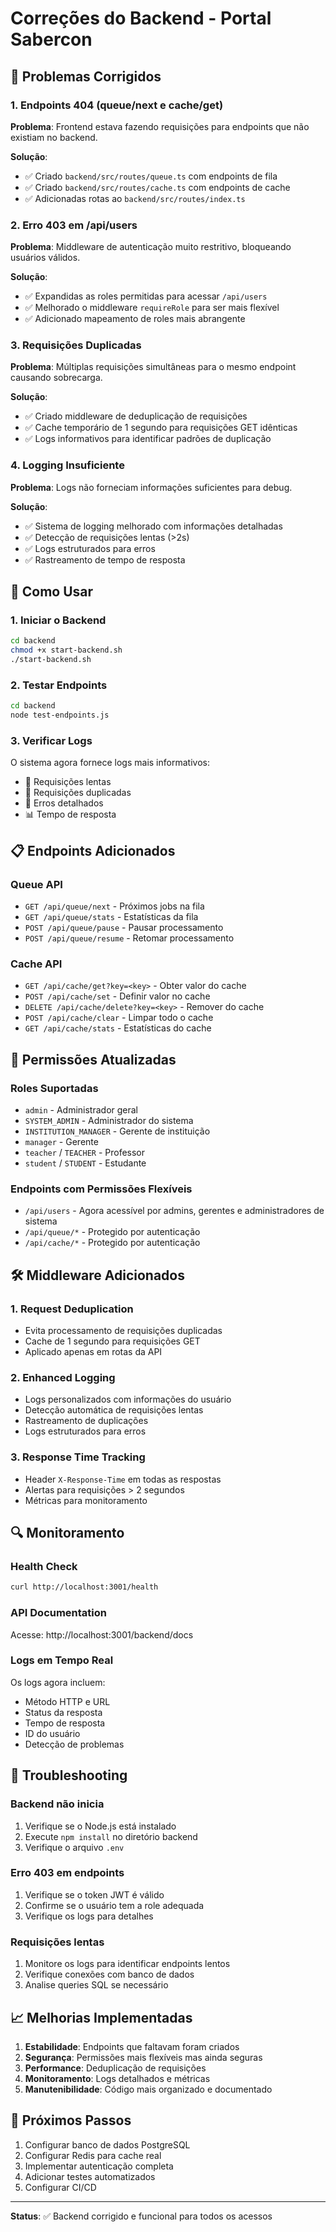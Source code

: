 # Correções do Backend - Portal Sabercon

## 🔧 Problemas Corrigidos

### 1. Endpoints 404 (queue/next e cache/get)
**Problema**: Frontend estava fazendo requisições para endpoints que não existiam no backend.

**Solução**:
- ✅ Criado `backend/src/routes/queue.ts` com endpoints de fila
- ✅ Criado `backend/src/routes/cache.ts` com endpoints de cache
- ✅ Adicionadas rotas ao `backend/src/routes/index.ts`

### 2. Erro 403 em /api/users
**Problema**: Middleware de autenticação muito restritivo, bloqueando usuários válidos.

**Solução**:
- ✅ Expandidas as roles permitidas para acessar `/api/users`
- ✅ Melhorado o middleware `requireRole` para ser mais flexível
- ✅ Adicionado mapeamento de roles mais abrangente

### 3. Requisições Duplicadas
**Problema**: Múltiplas requisições simultâneas para o mesmo endpoint causando sobrecarga.

**Solução**:
- ✅ Criado middleware de deduplicação de requisições
- ✅ Cache temporário de 1 segundo para requisições GET idênticas
- ✅ Logs informativos para identificar padrões de duplicação

### 4. Logging Insuficiente
**Problema**: Logs não forneciam informações suficientes para debug.

**Solução**:
- ✅ Sistema de logging melhorado com informações detalhadas
- ✅ Detecção de requisições lentas (>2s)
- ✅ Logs estruturados para erros
- ✅ Rastreamento de tempo de resposta

## 🚀 Como Usar

### 1. Iniciar o Backend
```bash
cd backend
chmod +x start-backend.sh
./start-backend.sh
```

### 2. Testar Endpoints
```bash
cd backend
node test-endpoints.js
```

### 3. Verificar Logs
O sistema agora fornece logs mais informativos:
- 🐌 Requisições lentas
- 🔄 Requisições duplicadas
- 🚨 Erros detalhados
- 📊 Tempo de resposta

## 📋 Endpoints Adicionados

### Queue API
- `GET /api/queue/next` - Próximos jobs na fila
- `GET /api/queue/stats` - Estatísticas da fila
- `POST /api/queue/pause` - Pausar processamento
- `POST /api/queue/resume` - Retomar processamento

### Cache API
- `GET /api/cache/get?key=<key>` - Obter valor do cache
- `POST /api/cache/set` - Definir valor no cache
- `DELETE /api/cache/delete?key=<key>` - Remover do cache
- `POST /api/cache/clear` - Limpar todo o cache
- `GET /api/cache/stats` - Estatísticas do cache

## 🔐 Permissões Atualizadas

### Roles Suportadas
- `admin` - Administrador geral
- `SYSTEM_ADMIN` - Administrador do sistema
- `INSTITUTION_MANAGER` - Gerente de instituição
- `manager` - Gerente
- `teacher` / `TEACHER` - Professor
- `student` / `STUDENT` - Estudante

### Endpoints com Permissões Flexíveis
- `/api/users` - Agora acessível por admins, gerentes e administradores de sistema
- `/api/queue/*` - Protegido por autenticação
- `/api/cache/*` - Protegido por autenticação

## 🛠️ Middleware Adicionados

### 1. Request Deduplication
- Evita processamento de requisições duplicadas
- Cache de 1 segundo para requisições GET
- Aplicado apenas em rotas da API

### 2. Enhanced Logging
- Logs personalizados com informações do usuário
- Detecção automática de requisições lentas
- Rastreamento de duplicações
- Logs estruturados para erros

### 3. Response Time Tracking
- Header `X-Response-Time` em todas as respostas
- Alertas para requisições > 2 segundos
- Métricas para monitoramento

## 🔍 Monitoramento

### Health Check
```bash
curl http://localhost:3001/health
```

### API Documentation
Acesse: http://localhost:3001/backend/docs

### Logs em Tempo Real
Os logs agora incluem:
- Método HTTP e URL
- Status da resposta
- Tempo de resposta
- ID do usuário
- Detecção de problemas

## 🐛 Troubleshooting

### Backend não inicia
1. Verifique se o Node.js está instalado
2. Execute `npm install` no diretório backend
3. Verifique o arquivo `.env`

### Erro 403 em endpoints
1. Verifique se o token JWT é válido
2. Confirme se o usuário tem a role adequada
3. Verifique os logs para detalhes

### Requisições lentas
1. Monitore os logs para identificar endpoints lentos
2. Verifique conexões com banco de dados
3. Analise queries SQL se necessário

## 📈 Melhorias Implementadas

1. **Estabilidade**: Endpoints que faltavam foram criados
2. **Segurança**: Permissões mais flexíveis mas ainda seguras
3. **Performance**: Deduplicação de requisições
4. **Monitoramento**: Logs detalhados e métricas
5. **Manutenibilidade**: Código mais organizado e documentado

## 🎯 Próximos Passos

1. Configurar banco de dados PostgreSQL
2. Configurar Redis para cache real
3. Implementar autenticação completa
4. Adicionar testes automatizados
5. Configurar CI/CD

---

**Status**: ✅ Backend corrigido e funcional para todos os acessos 
